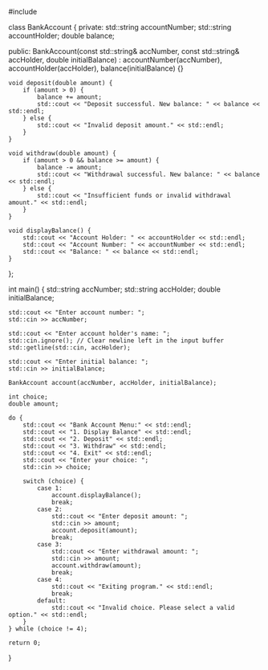 #include <iostream>

class BankAccount {
private:
    std::string accountNumber;
    std::string accountHolder;
    double balance;

public:
    BankAccount(const std::string& accNumber, const std::string& accHolder, double initialBalance)
        : accountNumber(accNumber), accountHolder(accHolder), balance(initialBalance) {}

    void deposit(double amount) {
        if (amount > 0) {
            balance += amount;
            std::cout << "Deposit successful. New balance: " << balance << std::endl;
        } else {
            std::cout << "Invalid deposit amount." << std::endl;
        }
    }

    void withdraw(double amount) {
        if (amount > 0 && balance >= amount) {
            balance -= amount;
            std::cout << "Withdrawal successful. New balance: " << balance << std::endl;
        } else {
            std::cout << "Insufficient funds or invalid withdrawal amount." << std::endl;
        }
    }

    void displayBalance() {
        std::cout << "Account Holder: " << accountHolder << std::endl;
        std::cout << "Account Number: " << accountNumber << std::endl;
        std::cout << "Balance: " << balance << std::endl;
    }
};

int main() {
    std::string accNumber;
    std::string accHolder;
    double initialBalance;

    std::cout << "Enter account number: ";
    std::cin >> accNumber;

    std::cout << "Enter account holder's name: ";
    std::cin.ignore(); // Clear newline left in the input buffer
    std::getline(std::cin, accHolder);

    std::cout << "Enter initial balance: ";
    std::cin >> initialBalance;

    BankAccount account(accNumber, accHolder, initialBalance);

    int choice;
    double amount;

    do {
        std::cout << "Bank Account Menu:" << std::endl;
        std::cout << "1. Display Balance" << std::endl;
        std::cout << "2. Deposit" << std::endl;
        std::cout << "3. Withdraw" << std::endl;
        std::cout << "4. Exit" << std::endl;
        std::cout << "Enter your choice: ";
        std::cin >> choice;

        switch (choice) {
            case 1:
                account.displayBalance();
                break;
            case 2:
                std::cout << "Enter deposit amount: ";
                std::cin >> amount;
                account.deposit(amount);
                break;
            case 3:
                std::cout << "Enter withdrawal amount: ";
                std::cin >> amount;
                account.withdraw(amount);
                break;
            case 4:
                std::cout << "Exiting program." << std::endl;
                break;
            default:
                std::cout << "Invalid choice. Please select a valid option." << std::endl;
        }
    } while (choice != 4);

    return 0;
}
